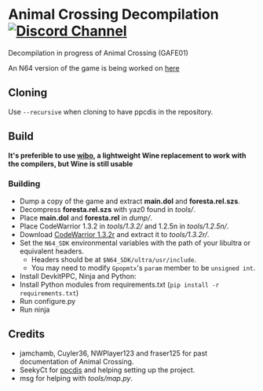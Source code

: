 # Animal Crossing Decompilation [![Discord Channel][discord-badge]][discord]
[discord]: https://discord.zelda64.dev
[discord-badge]: https://img.shields.io/discord/727908905392275526?color=%237289DA&logo=discord&logoColor=%23FFFFFF

Decompilation in progress of Animal Crossing (GAFE01)

An N64 version of the game is being worked on [here](https://github.com/zeldaret/af)
## Cloning

Use `--recursive` when cloning to have ppcdis in the repository. 

## Build

**It's preferible to use [wibo](https://github.com/decompals/wibo), a lightweight
Wine replacement to work with the compilers, but Wine is still usable**

### Building

- Dump a copy of the game and extract **main.dol** and **foresta.rel.szs**.
- Decompress **foresta.rel.szs** with yaz0 found in *tools/*.
- Place **main.dol** and **foresta.rel** in *dump/*.
- Place CodeWarrior 1.3.2 in *tools/1.3.2/* and 1.2.5n in *tools/1.2.5n/*.
- Download [CodeWarrior 1.3.2r](https://cdn.discordapp.com/attachments/598600200084258822/1136883349642825728/MWCCEPPC_1.3.2r.zip) and extract it to *tools/1.3.2r/*.
- Set the `N64_SDK` environmental variables with the path of your libultra or equivalent headers.
	- Headers should be at `$N64_SDK/ultra/usr/include`.
    - You may need to modify `Gpopmtx`'s `param` member to be `unsigned int`.
- Install DevkitPPC, Ninja and Python:
- Install Python modules from requirements.txt (`pip install -r requirements.txt`)
- Run configure.py
- Run ninja

## Credits

- jamchamb, Cuyler36, NWPlayer123 and fraser125 for past documentation of Animal Crossing.
- SeekyCt for [ppcdis](https://github.com/SeekyCt/ppcdis/) and helping setting up the project.
- msg for helping with *tools/map.py*.
